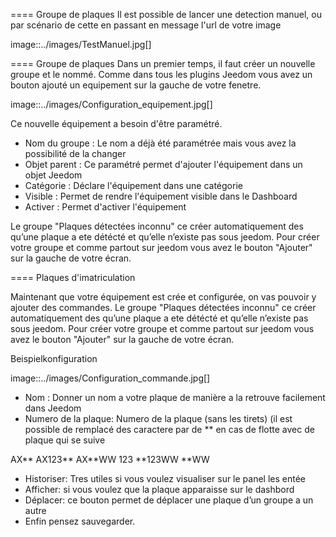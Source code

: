 ==== Groupe de plaques
Il est possible de lancer une detection manuel, ou par scénario de cette en passant en message l'url de votre image

image::../images/TestManuel.jpg[]

==== Groupe de plaques
Dans un premier temps, il faut créer un nouvelle groupe  et le nommé.
Comme dans tous les plugins Jeedom vous avez un bouton ajouté un equipement sur la gauche de votre fenetre.

image::../images/Configuration_equipement.jpg[]

Ce nouvelle équipement a besoin d'être paramétré.

* Nom du groupe : Le nom a déjà été paramétrée mais vous avez la possibilité de la changer
* Objet parent : Ce paramétré permet d'ajouter l'équipement dans un objet Jeedom
* Catégorie : Déclare l'équipement dans une catégorie
* Visible : Permet de rendre l'équipement visible dans le Dashboard
* Activer : Permet d'activer l'équipement

Le groupe "Plaques détectées inconnu" ce créer automatiquement des qu’une plaque a ete détécté et qu’elle n’existe pas sous jeedom.
Pour créer votre groupe et comme partout sur jeedom vous avez le bouton "Ajouter" sur la gauche de votre écran.

==== Plaques d'imatriculation

Maintenant que votre équipement est crée et configurée, on vas pouvoir y ajouter des commandes.
Le groupe "Plaques détectées inconnu" ce créer automatiquement des qu’une plaque a ete détécté et qu’elle n’existe pas sous jeedom.
Pour créer votre groupe et comme partout sur jeedom vous avez le bouton "Ajouter" sur la gauche de votre écran.

Beispielkonfiguration

image::../images/Configuration_commande.jpg[]

* Nom : Donner un nom a votre plaque de manière a la retrouve facilement dans Jeedom
* Numero de la plaque: Numero de la plaque (sans les tirets) (il est possible de remplacé des caractere par de ** en cas de flotte avec de plaque qui se suive

 AX**
AX123**
AX**WW
123
**123WW
**WW

* Historiser: Tres utiles si vous voulez visualiser sur le panel les entée
* Afficher: si vous voulez que la plaque apparaisse sur le dashbord
* Déplacer: ce bouton permet de déplacer une plaque d’un groupe a un autre
* Enfin pensez sauvegarder.